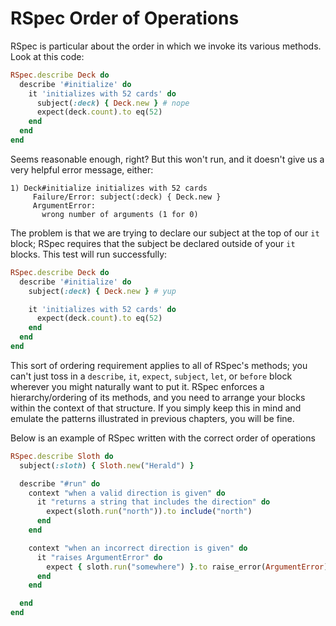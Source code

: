 # RSpec Order of Operations

RSpec is particular about the order in which we invoke its various
methods. Look at this code:

```ruby
RSpec.describe Deck do
  describe '#initialize' do
    it 'initializes with 52 cards' do
      subject(:deck) { Deck.new } # nope
      expect(deck.count).to eq(52)
    end
  end
end
```

Seems reasonable enough, right? But this won't run, and it doesn't give
us a very helpful error message, either:

```
1) Deck#initialize initializes with 52 cards
     Failure/Error: subject(:deck) { Deck.new }
     ArgumentError:
       wrong number of arguments (1 for 0)
```
The problem is that we are trying to declare our subject at the top of
our `it` block; RSpec requires that the subject be declared outside of
your `it` blocks. This test will run successfully:

```ruby
RSpec.describe Deck do
  describe '#initialize' do
    subject(:deck) { Deck.new } # yup

    it 'initializes with 52 cards' do
      expect(deck.count).to eq(52)
    end
  end
end
```

This sort of ordering requirement applies to all of RSpec's methods; you
can't just toss in a `describe`, `it`, `expect`, `subject`, `let`, or
`before` block wherever you might naturally want to put it. RSpec
enforces a hierarchy/ordering of its methods, and you need to arrange
your blocks within the context of that structure. If you simply keep
this in mind and emulate the patterns illustrated in previous chapters,
you will be fine.

Below is an example of RSpec written with the correct order of operations

```ruby
RSpec.describe Sloth do
  subject(:sloth) { Sloth.new("Herald") }

  describe "#run" do
    context "when a valid direction is given" do
      it "returns a string that includes the direction" do
        expect(sloth.run("north")).to include("north")
      end
    end

    context "when an incorrect direction is given" do
      it "raises ArgumentError" do
        expect { sloth.run("somewhere") }.to raise_error(ArgumentError)
      end
    end

  end
end
```
